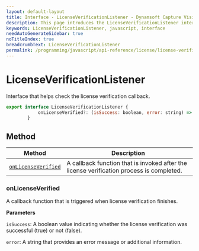 ```yaml
---
layout: default-layout
title: Interface - LicenseVerificationListener - Dynamsoft Capture Vision JavaScript Edition API
description: This page introduces the LicenseVerificationListener interface of Dynamsoft Capture Vision JavaScript Edition.
keywords: LicenseVerificationListener, javascript, interface
needAutoGenerateSidebar: true
noTitleIndex: true
breadcrumbText: LicenseVerificationListener
permalink: /programming/javascript/api-reference/license/license-verification-listener.html
---
```


# LicenseVerificationListener

Interface that helps check the license verification callback.

```js
export interface LicenseVerificationListener {
            onLicenseVerified?: (isSuccess: boolean, error: string) => void;
        }
```

## Method

| Method                                 | Description                                          |
| ----------------------------------------- | --------------------------------------------- |
| [`onLicenseVerified`](#onlicenseverified) | A callback function that is invoked after the license verification process is completed. |

### onLicenseVerified

A callback function that is triggered when license verification finishes.

**Parameters**

`isSuccess`: A boolean value indicating whether the license verification was successful (true) or not (false).

`error`: A string that provides an error message or additional information.